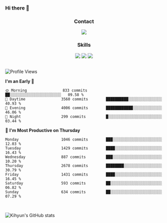 ### Hi there 👋

<!--
**Key5771/Key5771** is a ✨ _special_ ✨ repository because its `README.md` (this file) appears on your GitHub profile.

Here are some ideas to get you started:

- 🔭 I’m currently working on ...
- 🌱 I’m currently learning ...
- 👯 I’m looking to collaborate on ...
- 🤔 I’m looking for help with ...
- 💬 Ask me about ...
- 📫 How to reach me: ...
- 😄 Pronouns: ...
- ⚡ Fun fact: ...
-->

<h3 align="center">Contact</h3>
<div align="center">
  <a href="mailto:ksj57715@gmail.com"><img src="https://img.shields.io/badge/Gmail-D14836?style=for-the-badge&logo=gmail&logoColor=white"/></a>
</div>

<h3 align="center">Skills</h3>
<div align="center">
  <img src="https://img.shields.io/badge/iOS-000000?style=for-the-badge&logo=ios&logoColor=white"/>
  <img src="https://img.shields.io/badge/Swift-FA7343?style=for-the-badge&logo=swift&logoColor=white"/>
  <img src="https://img.shields.io/badge/Xcode-007ACC?style=for-the-badge&logo=Xcode&logoColor=white"/>
</div>

<br>

<!--START_SECTION:waka-->
![Profile Views](http://img.shields.io/badge/Profile%20Views-0-blue)

**I'm an Early 🐤** 

```text
🌞 Morning                833 commits         ██░░░░░░░░░░░░░░░░░░░░░░░   09.58 % 
🌆 Daytime                3560 commits        ██████████░░░░░░░░░░░░░░░   40.93 % 
🌃 Evening                4006 commits        ████████████░░░░░░░░░░░░░   46.06 % 
🌙 Night                  299 commits         █░░░░░░░░░░░░░░░░░░░░░░░░   03.44 % 
```
📅 **I'm Most Productive on Thursday** 

```text
Monday                   1046 commits        ███░░░░░░░░░░░░░░░░░░░░░░   12.03 % 
Tuesday                  1429 commits        ████░░░░░░░░░░░░░░░░░░░░░   16.43 % 
Wednesday                887 commits         ███░░░░░░░░░░░░░░░░░░░░░░   10.20 % 
Thursday                 2678 commits        ████████░░░░░░░░░░░░░░░░░   30.79 % 
Friday                   1431 commits        ████░░░░░░░░░░░░░░░░░░░░░   16.45 % 
Saturday                 593 commits         ██░░░░░░░░░░░░░░░░░░░░░░░   06.82 % 
Sunday                   634 commits         ██░░░░░░░░░░░░░░░░░░░░░░░   07.29 % 
```



<!--END_SECTION:waka-->

<br>


![Kihyun's GitHub stats](https://github-readme-stats.vercel.app/api?username=key5771&show_icons=true&theme=radical)
